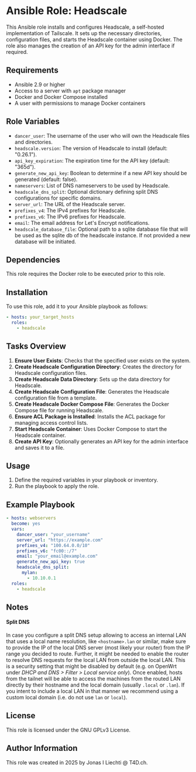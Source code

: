 # Ansible Role: Headscale

This Ansible role installs and configures Headscale, a self-hosted implementation of Tailscale. It sets up the necessary directories, configuration files, and starts the Headscale container using Docker. The role also manages the creation of an API key for the admin interface if required.

## Requirements

- Ansible 2.9 or higher
- Access to a server with `apt` package manager
- Docker and Docker Compose installed
- A user with permissions to manage Docker containers

## Role Variables

- `dancer_user`: The username of the user who will own the Headscale files and directories.
- `headscale.version`: The version of Headscale to install (default: "0.26.1").
- `api_key_expiration`: The expiration time for the API key (default: "365d").
- `generate_new_api_key`: Boolean to determine if a new API key should be generated (default: false).
- `nameservers`: List of DNS nameservers to be used by Headscale.
- `headscale_dns_split`: Optional dictionary defining split DNS configurations for specific domains.
- `server_url`: The URL of the Headscale server.
- `prefixes_v4`: The IPv4 prefixes for Headscale.
- `prefixes_v6`: The IPv6 prefixes for Headscale.
- `email`: The email address for Let's Encrypt notifications.
- `headscale_database_file`: Optional path to a sqlite database file that will be used as the sqlite db of the headscale instance. If not provided a new database will be initiated.

## Dependencies

This role requires the Docker role to be executed prior to this role.

## Installation

To use this role, add it to your Ansible playbook as follows:

```yaml
- hosts: your_target_hosts
  roles:
    - headscale
```

## Tasks Overview

1. **Ensure User Exists**: Checks that the specified user exists on the system.
2. **Create Headscale Configuration Directory**: Creates the directory for Headscale configuration files.
3. **Create Headscale Data Directory**: Sets up the data directory for Headscale.
4. **Create Headscale Configuration File**: Generates the Headscale configuration file from a template.
5. **Create Headscale Docker Compose File**: Generates the Docker Compose file for running Headscale.
6. **Ensure ACL Package is Installed**: Installs the ACL package for managing access control lists.
7. **Start Headscale Container**: Uses Docker Compose to start the Headscale container.
8. **Create API Key**: Optionally generates an API key for the admin interface and saves it to a file.

## Usage

1. Define the required variables in your playbook or inventory.
2. Run the playbook to apply the role.

## Example Playbook

```yaml
- hosts: webservers
  become: yes
  vars:
    dancer_user: "your_username"
    server_url: "https://example.com"
    prefixes_v4: "100.64.0.0/10"
    prefixes_v6: "fc00::/7"
    email: "your_email@example.com"
    generate_new_api_key: true
    headscale_dns_split:
      mylan: 
        - 10.10.0.1
  roles:
    - headscale
```

## Notes

#### Split DNS

In case you configure a split DNS setup allowing to access an internal LAN that uses a local name resolution, like `<hostname>.lan` or similar, make sure to provide the IP of the local DNS server (most likely your router) from the IP range you decided to route.
Further, it might be needed to enable the router to resolve DNS requests for the local LAN from outside the local LAN. This is a security setting that might be disabled by default (e.g. on OpenWrt under _DHCP and DNS > Filter > Local service only_).
Once enabled, hosts from the tailnet will be able to access the machines from the routed LAN directly by their hostname and the local domain (usually `.local` or `.lan`). If you intent to include a local LAN in that manner we recommend using a custom local domain (i.e. do not use `lan` or `local`).



## License

This role is licensed under the GNU GPLv3 License.

## Author Information

This role was created in 2025 by Jonas I Liechti @ T4D.ch.

